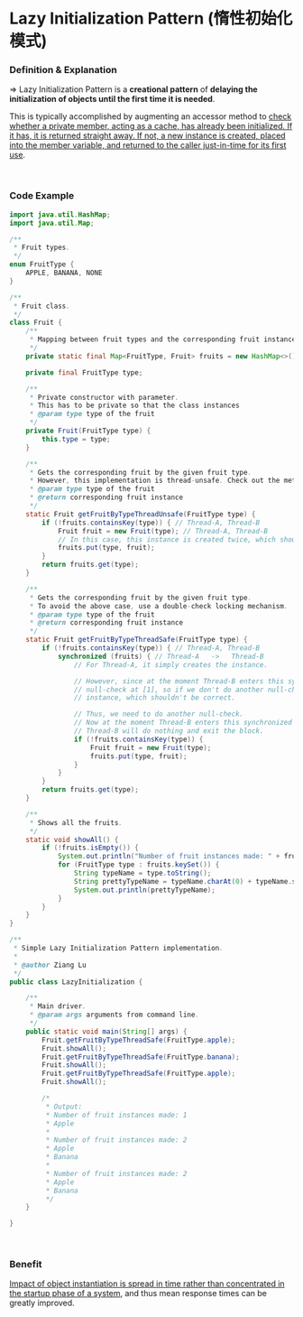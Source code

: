 # Lazy Initialization Pattern (惰性初始化模式)

### Definition & Explanation

=> Lazy Initialization Pattern is a **creational pattern** of **delaying the initialization of objects until the first time it is needed**.

This is typically accomplished by augmenting an accessor method to <u>check whether a private member, acting as a cache, has already been initialized. If it has, it is returned straight away. If not, a new instance is created, placed into the member variable, and returned to the caller just-in-time for its first use</u>.

<br>

### Code Example

```java
import java.util.HashMap;
import java.util.Map;

/**
 * Fruit types.
 */
enum FruitType {
    APPLE, BANANA, NONE
}

/**
 * Fruit class.
 */
class Fruit {
    /**
     * Mapping between fruit types and the corresponding fruit instances.
     */
    private static final Map<FruitType, Fruit> fruits = new HashMap<>();

    private final FruitType type;

    /**
     * Private constructor with parameter.
     * This has to be private so that the class instances
     * @param type type of the fruit
     */
    private Fruit(FruitType type) {
        this.type = type;
    }

    /**
     * Gets the corresponding fruit by the given fruit type.
     * However, this implementation is thread-unsafe. Check out the method body.
     * @param type type of the fruit
     * @return corresponding fruit instance
     */
    static Fruit getFruitByTypeThreadUnsafe(FruitType type) {
        if (!fruits.containsKey(type)) { // Thread-A, Thread-B
            Fruit fruit = new Fruit(type); // Thread-A, Thread-B
            // In this case, this instance is created twice, which shouldn't be correct.
            fruits.put(type, fruit);
        }
        return fruits.get(type);
    }

    /**
     * Gets the corresponding fruit by the given fruit type.
     * To avoid the above case, use a double-check locking mechanism.
     * @param type type of the fruit
     * @return corresponding fruit instance
     */
    static Fruit getFruitByTypeThreadSafe(FruitType type) {
        if (!fruits.containsKey(type)) { // Thread-A, Thread-B
            synchronized (fruits) { // Thread-A   ->   Thread-B
                // For Thread-A, it simply creates the instance.

                // However, since at the moment Thread-B enters this synchronized block, it has already passed the
                // null-check at [1], so if we don't do another null-check here, Thread-B will again create the
                // instance, which shouldn't be correct.

                // Thus, we need to do another null-check.
                // Now at the moment Thread-B enters this synchronized block, since Thread-A has created the instance,
                // Thread-B will do nothing and exit the block.
                if (!fruits.containsKey(type)) {
                    Fruit fruit = new Fruit(type);
                    fruits.put(type, fruit);
                }
            }
        }
        return fruits.get(type);
    }

    /**
     * Shows all the fruits.
     */
    static void showAll() {
        if (!fruits.isEmpty()) {
            System.out.println("Number of fruit instances made: " + fruits.size());
            for (FruitType type : fruits.keySet()) {
                String typeName = type.toString();
                String prettyTypeName = typeName.charAt(0) + typeName.substring(1).toLowerCase();
                System.out.println(prettyTypeName);
            }
        }
    }
}

/**
 * Simple Lazy Initialization Pattern implementation.
 *
 * @author Ziang Lu
 */
public class LazyInitialization {

    /**
     * Main driver.
     * @param args arguments from command line.
     */
    public static void main(String[] args) {
        Fruit.getFruitByTypeThreadSafe(FruitType.apple);
        Fruit.showAll();
        Fruit.getFruitByTypeThreadSafe(FruitType.banana);
        Fruit.showAll();
        Fruit.getFruitByTypeThreadSafe(FruitType.apple);
        Fruit.showAll();

        /*
         * Output:
         * Number of fruit instances made: 1
         * Apple
         *
         * Number of fruit instances made: 2
         * Apple
         * Banana
         *
         * Number of fruit instances made: 2
         * Apple
         * Banana
         */
    }

}

```

<br>

### Benefit

<u>Impact of object instantiation is spread in time rather than concentrated in the startup phase of a system</u>, and thus mean response times can be greatly improved.

